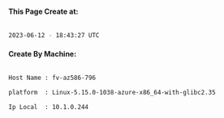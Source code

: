 
   
#### This Page Create at:

```bash

2023-06-12 - 18:43:27 UTC

```

#### Create By Machine:

```bash

Host Name : fv-az586-796

platform  : Linux-5.15.0-1038-azure-x86_64-with-glibc2.35

Ip Local  : 10.1.0.244

```

